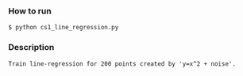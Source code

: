 ﻿### How to run
```
$ python cs1_line_regression.py
```

### Description
```
Train line-regression for 200 points created by 'y=x^2 + noise'.
```